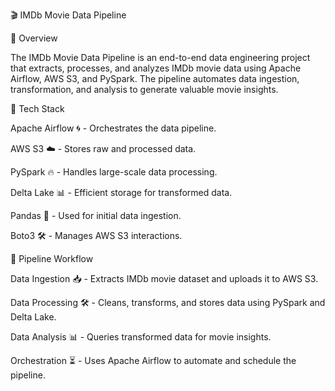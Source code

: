 🎬 IMDb Movie Data Pipeline

📌 Overview

The IMDb Movie Data Pipeline is an end-to-end data engineering project that extracts, processes, and analyzes IMDb movie data using Apache Airflow, AWS S3, and PySpark. The pipeline automates data ingestion, transformation, and analysis to generate valuable movie insights.

🚀 Tech Stack

Apache Airflow 🌀 - Orchestrates the data pipeline.

AWS S3 ☁️ - Stores raw and processed data.

PySpark 🔥 - Handles large-scale data processing.

Delta Lake 📊 - Efficient storage for transformed data.

Pandas 🐼 - Used for initial data ingestion.

Boto3 🛠 - Manages AWS S3 interactions.

🔄 Pipeline Workflow

Data Ingestion 📥 - Extracts IMDb movie dataset and uploads it to AWS S3.

Data Processing 🛠 - Cleans, transforms, and stores data using PySpark and Delta Lake.

Data Analysis 📊 - Queries transformed data for movie insights.

Orchestration ⏳ - Uses Apache Airflow to automate and schedule the pipeline.
